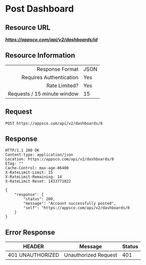 # Post Dashboard



## Resource URL

___https://appsco.com/api/v2/dashboards/id___

## Resource Information

|                               |               |
|------------------------------:|---------------|
|Response Format                |JSON           |
|Requires Authentication        |Yes            |
|Rate Limited?                  |Yes            |
|Requests / 15 minute window    |15             |


## Request

```.http
POST https://appsco.com/api/v2/dashboards/8
```

## Response

```.http
HTTP/1.1 200 OK
Content-type: application/json
Location: https://appsco.com/api/v2/dashboards/8
ETag: ""
Cache-Control: max-age-86400
X-RateLimit-Limit: 15
X-RateLimit-Remaining: 14
X-RateLimit-Reset: 1433771022

{
    "response": {
        "status": 200,
        "message": "Account successfully posted",
        "self": "https://appsco.com/api/v2/dashboards/8
    }
}

```
## Error Response

|HEADER                         |Message                        |Status         |
|-------------------------------|-------------------------------|---------------|
|401 UNAUTHORIZED               |Unauthorized Request           |401            |